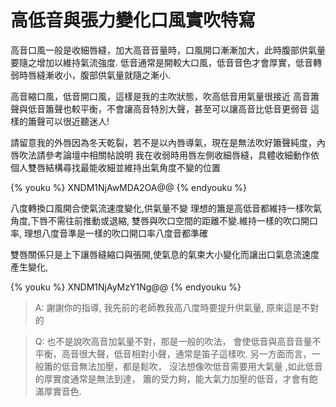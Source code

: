 # 高低音與張力變化口風實吹特寫

高音口風一般是收細唇縫，加大高音音量時，口風開口漸漸加大，此時腹部供氣量要隨之增加以維持氣流強度.
低音通常是開較大口風，低音音色才會厚實，低音轉弱時唇縫漸收小，腹部供氣量就隨之漸小.

高音縮口風，低音開口風，這樣是我的主吹狀態，吹高低音用氣量很接近
高音簫聲與低音簫聲也較平衡，不會讓高音特別大聲，甚至可以讓高音比低音更弱音
這樣的簫聲可以很近聽迷人!

請留意我的外唇因為冬天乾裂，若不是以內唇導氣，現在是無法吹好簫聲純度，內唇吹法請參考論壇中相關帖說明
我在收弱時用唇左側收細唇縫，具體收細動作依個人雙唇結構尋找最能收細並維持出氣角度不變的位置

{% youku %} XNDM1NjAwMDA2OA@@ {% endyouku %}


八度轉換口風開合使氣流速度變化,供氣量不變
理想的簫是高低音都維持一樣吹氣角度,下唇不需往前推動或退縮,
雙唇與吹口空間的距離不變.維持一樣的吹口開口率,
理想八度音準是一樣的吹口開口率八度音都準確

雙唇關係只是上下讓唇縫縮口與張開,使氣息的氣束大小變化而讓出口氣息流速度產生變化,

{% youku %} XNDM1NjAyMzY1Ng@@ {% endyouku %}

> A: 謝謝你的指導, 我先前的老師教我高八度時要提升供氣量, 原來這是不對的

> Q: 也不是說吹高音加氣量不對，那是一般的吹法，
會使低音與高音音量不平衡，高音很大聲，低音相對小聲，通常是笛子這樣吹.
> 另一方面而言，一般簫的低音無法加壓，都是鬆吹，
沒法想像吹低音需要用大氣量 ,如此低音的厚實度通常是無法到達，
簫的受力夠，能大氣力加壓的低音，才會有飽滿厚實音色.


